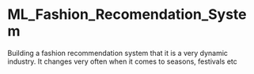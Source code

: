 # ML_Fashion_Recomendation_System
Building a fashion recommendation system that it is a very dynamic industry. It changes very often when it comes to seasons, festivals etc
